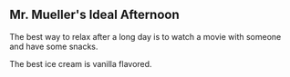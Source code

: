 ## Mr. Mueller's Ideal Afternoon

The best way to relax after a long day is to watch a movie with someone and have some snacks.

The best ice cream is vanilla flavored.
